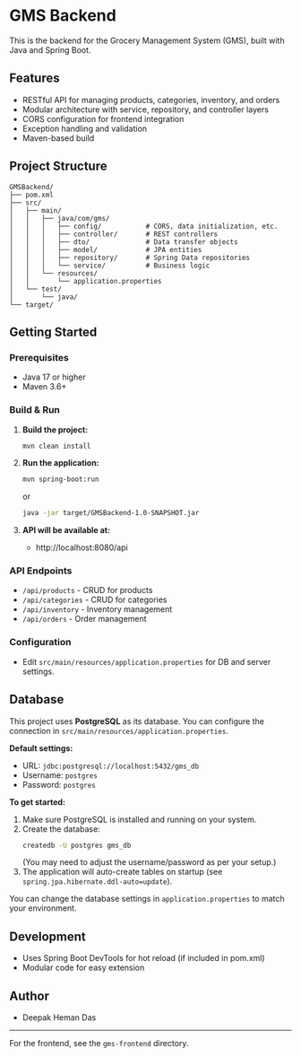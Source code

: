# GMS Backend

This is the backend for the Grocery Management System (GMS), built with Java and Spring Boot.

## Features
- RESTful API for managing products, categories, inventory, and orders
- Modular architecture with service, repository, and controller layers
- CORS configuration for frontend integration
- Exception handling and validation
- Maven-based build

## Project Structure
```
GMSBackend/
├── pom.xml
├── src/
│   ├── main/
│   │   ├── java/com/gms/
│   │   │   ├── config/           # CORS, data initialization, etc.
│   │   │   ├── controller/       # REST controllers
│   │   │   ├── dto/              # Data transfer objects
│   │   │   ├── model/            # JPA entities
│   │   │   ├── repository/       # Spring Data repositories
│   │   │   └── service/          # Business logic
│   │   └── resources/
│   │       └── application.properties
│   └── test/
│       └── java/
└── target/
```

## Getting Started

### Prerequisites
- Java 17 or higher
- Maven 3.6+

### Build & Run

1. **Build the project:**
   ```sh
   mvn clean install
   ```
2. **Run the application:**
   ```sh
   mvn spring-boot:run
   ```
   or
   ```sh
   java -jar target/GMSBackend-1.0-SNAPSHOT.jar
   ```

3. **API will be available at:**
   - http://localhost:8080/api

### API Endpoints
- `/api/products` - CRUD for products
- `/api/categories` - CRUD for categories
- `/api/inventory` - Inventory management
- `/api/orders` - Order management

### Configuration
- Edit `src/main/resources/application.properties` for DB and server settings.

## Database
This project uses **PostgreSQL** as its database. You can configure the connection in `src/main/resources/application.properties`.

**Default settings:**
- URL: `jdbc:postgresql://localhost:5432/gms_db`
- Username: `postgres`
- Password: `postgres`

**To get started:**
1. Make sure PostgreSQL is installed and running on your system.
2. Create the database:
   ```sh
   createdb -U postgres gms_db
   ```
   (You may need to adjust the username/password as per your setup.)
3. The application will auto-create tables on startup (see `spring.jpa.hibernate.ddl-auto=update`).

You can change the database settings in `application.properties` to match your environment.

## Development
- Uses Spring Boot DevTools for hot reload (if included in pom.xml)
- Modular code for easy extension

## Author
- Deepak Heman Das

---
For the frontend, see the `gms-frontend` directory.

